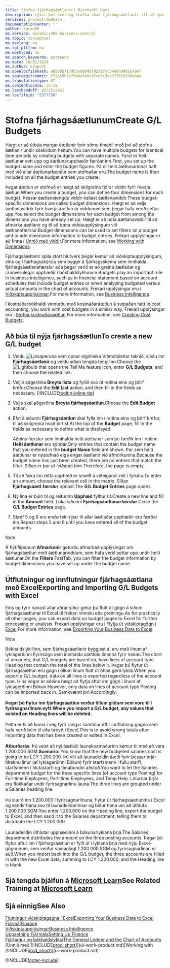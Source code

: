 ```yaml
---
title: Stofna fjárhagsáætlanir| Microsoft Docs
description: Lýsir því hvernig stofna skal fjárhagsáætlanir til að spá fyrir um mismunandi fjármálaaðgerðir og úthluta víddum fyrir viðskiptaupplýsingar.
services: project-madeira
documentationcenter: ''
author: SorenGP
ms.service: dynamics365-business-central
ms.topic: conceptual
ms.devlang: na
ms.tgt_pltfrm: na
ms.workload: na
ms.search.keywords: postpone
ms.date: 10/01/2020
ms.author: edupont
ms.openlocfilehash: a85b85717d65ed0845f02387cc34a0ad4d1e79e7
ms.sourcegitcommit: ff2b55b7e790447e0c1fcd5c2ec7f7610338ebaa
ms.translationtype: HT
ms.contentlocale: is-IS
ms.lasthandoff: 02/15/2021
ms.locfileid: "5377750"
---
```

# <a name="create-gl-budgets"></a><span data-ttu-id="54b27-103">Stofna fjárhagsáætlunum</span><span class="sxs-lookup"><span data-stu-id="54b27-103">Create G/L Budgets</span></span>
<span data-ttu-id="54b27-104">Hægt er að útbúa margar áætlanir fyrir sömu tímabil með því að stofna áætlanir undir aðskildum heitum.</span><span class="sxs-lookup"><span data-stu-id="54b27-104">You can have multiple budgets for identical time periods by creating budgets with separate names.</span></span> <span data-ttu-id="54b27-105">Fyrst er heiti áætlunar sett upp og áætlunarupphæðir færðar inn.</span><span class="sxs-lookup"><span data-stu-id="54b27-105">First, you set up the budget name and enter the budget figures.</span></span> <span data-ttu-id="54b27-106">Þá er heiti áætlunarinnar haft með við allar áætlunarfærslur sem stofnaðar eru.</span><span class="sxs-lookup"><span data-stu-id="54b27-106">The budget name is then included on all the budget entries you create.</span></span>  

<span data-ttu-id="54b27-107">Þegar áætlun er stofnuð er hægt að skilgreina fjórar víddir fyrir hverja áætlun.</span><span class="sxs-lookup"><span data-stu-id="54b27-107">When you create a budget, you can define four dimensions for each budget.</span></span> <span data-ttu-id="54b27-108">Þessar áætlanatengdu víddir kallast áætlanavíddir.</span><span class="sxs-lookup"><span data-stu-id="54b27-108">These budget-specific dimensions are called budget dimensions.</span></span> <span data-ttu-id="54b27-109">Hægt er að velja áætlanavíddir fyrir hverja áætlun úr víddunum sem þegar hafa verið settar upp.</span><span class="sxs-lookup"><span data-stu-id="54b27-109">You select the budget dimensions for each budget from among the dimensions you have already set up.</span></span> <span data-ttu-id="54b27-110">Hægt er að nota áætlanavíddir til að afmarka áætlanir og til að bæta víddaupplýsingum við áætlanafærslur.</span><span class="sxs-lookup"><span data-stu-id="54b27-110">Budget dimensions can be used to set filters on a budget and to add dimension information to budget entries.</span></span> <span data-ttu-id="54b27-111">Frekari upplýsingar er að finna í [Unnið með víddir](finance-dimensions.md).</span><span class="sxs-lookup"><span data-stu-id="54b27-111">For more information, see [Working with Dimensions](finance-dimensions.md).</span></span>

<span data-ttu-id="54b27-112">Fjárhagsáætlanir spila stórt hlutverk þegar kemur að viðskiptaupplýsingum, eins og í fjárhagsskýrslu sem byggir á fjárhagsskema sem innihalda fjárhagsáætlanafærslur eða þegar verið er að greina áætlaðar og raunverulegar upphæðir í bókhaldslyklunum.</span><span class="sxs-lookup"><span data-stu-id="54b27-112">Budgets play an important role in business intelligence, such as in financial statement based on account schedules that include budget entries or when analyzing budgeted versus actual amounts in the chart of accounts.</span></span> <span data-ttu-id="54b27-113">Frekari upplýsingar eru í [Viðskiptaupplýsingar](bi.md).</span><span class="sxs-lookup"><span data-stu-id="54b27-113">For more information, see [Business Intelligence](bi.md).</span></span>

<span data-ttu-id="54b27-114">Í kostnaðarbókhaldi vinnurðu með kostnaðaráætlun á svipaðan hátt.</span><span class="sxs-lookup"><span data-stu-id="54b27-114">In cost accounting, you work with cost budgets in a similar way.</span></span> <span data-ttu-id="54b27-115">Frekari upplýsingar eru í [Stofna kostnaðaráætlun](finance-create-cost-budgets.md).</span><span class="sxs-lookup"><span data-stu-id="54b27-115">For more information, see [Creating Cost Budgets](finance-create-cost-budgets.md).</span></span>    

## <a name="to-create-a-new-gl-budget"></a><span data-ttu-id="54b27-116">Að búa til nýja fjárhagsáætlun</span><span class="sxs-lookup"><span data-stu-id="54b27-116">To create a new G/L budget</span></span>  
1. <span data-ttu-id="54b27-117">Veldu ![Ljósaperuna sem opnar eiginleika Viðmótsleitar](media/ui-search/search_small.png "Segðu mér hvað þú vilt gera") táknið, sláðu inn **Fjárhagsáætlanir** og veldu síðan tengda tengilinn.</span><span class="sxs-lookup"><span data-stu-id="54b27-117">Choose the ![Lightbulb that opens the Tell Me feature](media/ui-search/search_small.png "Tell me what you want to do") icon, enter **G/L Budgets**, and then choose the related link.</span></span>  
2. <span data-ttu-id="54b27-118">Veljið aðgerðina **Breyta lista** og fyllið svo út reitina eins og þörf krefur.</span><span class="sxs-lookup"><span data-stu-id="54b27-118">Choose the **Edit List** action, and then fill in the fields as necessary.</span></span> [!INCLUDE[tooltip-inline-tip](includes/tooltip-inline-tip_md.md)]  
3. <span data-ttu-id="54b27-119">Velja skal aðgerðina **Breyta fjárhagsáætlun**.</span><span class="sxs-lookup"><span data-stu-id="54b27-119">Choose the **Edit Budget** action.</span></span>
4. <span data-ttu-id="54b27-120">Efst á síðunni **Fjárhagsáætlun** skal fylla inn í reitina eins og þörf krefur, til að skilgreina hvað birtist.</span><span class="sxs-lookup"><span data-stu-id="54b27-120">At the top of the **Budget** page, fill in the fields as necessary to define what is displayed.</span></span>  

    <span data-ttu-id="54b27-121">Aðeins færslur sem innihalda heiti áætlunar sem þú færðir inn í reitinn **Heiti áætlunar** eru sýndar.</span><span class="sxs-lookup"><span data-stu-id="54b27-121">Only entries that contain the budget name that you entered in the **budget Name** field are shown.</span></span> <span data-ttu-id="54b27-122">Þar sem heiti áætlunar er nýstofnað eiga engar áætlanir við afmörkunina.</span><span class="sxs-lookup"><span data-stu-id="54b27-122">Because the budget name has just been created, there are no entries that match the filter.</span></span> <span data-ttu-id="54b27-123">Síðan er þar af leiðandi tóm.</span><span class="sxs-lookup"><span data-stu-id="54b27-123">Therefore, the page is empty.</span></span>  
5. <span data-ttu-id="54b27-124">Til að færa inn rétta upphæð er smellt á viðeigandi reit í fylkinu.</span><span class="sxs-lookup"><span data-stu-id="54b27-124">To enter an amount, choose the relevant cell in the matrix.</span></span> <span data-ttu-id="54b27-125">Síðan **Fjárhagsáætl.færslur** opnast.</span><span class="sxs-lookup"><span data-stu-id="54b27-125">The **G/L Budget Entries** page opens.</span></span>  
6. <span data-ttu-id="54b27-126">Ný lína er búin til og reiturinn **Upphæð** fylltur út.</span><span class="sxs-lookup"><span data-stu-id="54b27-126">Create a new line and fill in the **Amount** field.</span></span> <span data-ttu-id="54b27-127">Loka síðunni **Fjárhagsáætlunarfærslur**.</span><span class="sxs-lookup"><span data-stu-id="54b27-127">Close the **G/L Budget Entries** page.</span></span>  
7. <span data-ttu-id="54b27-128">Skref 5 og 6 eru endurtekin þar til allar áætlaðar upphæðir eru færðar inn.</span><span class="sxs-lookup"><span data-stu-id="54b27-128">Repeat steps 5 and 6 until you have entered all of the budget amounts.</span></span>  

> [!NOTE]  
>  <span data-ttu-id="54b27-129">Á flýtiflipanum **Afmarkanir** geturðu afmarkað upplýsingar um fjárhagsáætlun með áætlunarvíddum, sem hafa verið settar upp undir heiti áætlunar.</span><span class="sxs-lookup"><span data-stu-id="54b27-129">On the **Filters** FastTab, you can filter the budget information by budget dimensions you have set up under the budget name.</span></span>

## <a name="exporting-and-importing-gl-budgets-with-excel"></a><span data-ttu-id="54b27-130">Útflutningur og innflutningur fjárhagsáætlana með Excel</span><span class="sxs-lookup"><span data-stu-id="54b27-130">Exporting and Importing G/L Budgets with Excel</span></span>
<span data-ttu-id="54b27-131">Eins og fyrir nánast allar aðrar síður getur þú flutt út gögn á síðum fjárhagsáætlunar til Excel til frekari vinnslu eða greiningu.</span><span class="sxs-lookup"><span data-stu-id="54b27-131">As for practically all other pages, you can export data on budget pages to Excel for further processing or analysis.</span></span> <span data-ttu-id="54b27-132">Frekari upplýsingar eru í [Flytja út viðskiptagögn í Excel](about-export-data.md).</span><span class="sxs-lookup"><span data-stu-id="54b27-132">For more information, see [Exporting Your Business Data to Excel](about-export-data.md).</span></span>

> [!NOTE]
> <span data-ttu-id="54b27-133">Bókhaldslykillinn, sem fjárhagsáætlanir byggjast á, eru með línum af lyklagerðinni Fyrirsögn sem innihalda samtölu línanna fyrir neðan.</span><span class="sxs-lookup"><span data-stu-id="54b27-133">The chart of accounts, that G/L budgets are based on, have lines of account type Heading that contain the total of the lines below it.</span></span> <span data-ttu-id="54b27-134">Þegar þú flytur út fjárhagsáætlun eru gögn í öllum línum flutt út óháð gerð lykils.</span><span class="sxs-lookup"><span data-stu-id="54b27-134">When you export a G/L budget, data on all lines is exported regardless of the account type.</span></span> <span data-ttu-id="54b27-135">Hins vegar er aðeins hægt að flytja aftur inn gögn í línum af lyklagerðinni Bókun.</span><span class="sxs-lookup"><span data-stu-id="54b27-135">However, only data on lines of account type Posting can be imported back in.</span></span> <span data-ttu-id="54b27-136">Samkvæmt því:</span><span class="sxs-lookup"><span data-stu-id="54b27-136">Accordingly:</span></span> <br /><br /> <span data-ttu-id="54b27-137">**Þegar þú flytur inn fjárhagsáætlun verður öllum gildum sem voru til í fyrirsagnarlínum eytt.**</span><span class="sxs-lookup"><span data-stu-id="54b27-137">**When you import a G/L budget, any values that existed on Heading lines will be deleted.**</span></span> <br /><br /> <span data-ttu-id="54b27-138">Þetta er til að koma í veg fyrir rangar samtölur eftir innflutning gagna sem hafa verið búin til eða breytt í Excel.</span><span class="sxs-lookup"><span data-stu-id="54b27-138">This is to avoid wrong totals after importing data that has been created or edited in Excel.</span></span><br /><br /> <span data-ttu-id="54b27-139">**Atburðarás**: Þú veist að nýi áætlaði launakostnaðurinn kemur til með að vera 1.200.000 SGM.</span><span class="sxs-lookup"><span data-stu-id="54b27-139">**Scenario**: You know that the new budgeted salaries cost is going to be LCY 1.200.000.</span></span> <span data-ttu-id="54b27-140">Þú vilt að launadeildin áætli fyrir þessar þrjár tilteknu línur (af lyklagerðinni Bókun) fyrir starfsmenn í fullu starfi, starfsmenn í hlutastarfi og tímabundin aðstoð.</span><span class="sxs-lookup"><span data-stu-id="54b27-140">You want to let the Salaries department budget for the three specific lines (of account type Posting) for Full-time Employees, Part-time Employees, and Temp Help.</span></span> <span data-ttu-id="54b27-141">Línurnar þrjár eru flokkaðar undir fyrirsagnarlínu launa.</span><span class="sxs-lookup"><span data-stu-id="54b27-141">The three lines are grouped under a Salaries heading line.</span></span><br /><br /><span data-ttu-id="54b27-142">Þú slærð inn 1.200.000 í fyrirsagnarlínuna, flytur út fjárhagsáætlunina í Excel og sendir hana svo til launadeildarinnar og biður hana um að úthluta 1.200.000 SGM.</span><span class="sxs-lookup"><span data-stu-id="54b27-142">You enter 1.200.000 on the Heading line, export the budget to Excel, and then send it to the Salaries department, telling them to distribute the LCY 1.200.000.</span></span><br /><br /> <span data-ttu-id="54b27-143">Launadeildin úthlutar upphæðinni á bókunarlyklana þrjá.</span><span class="sxs-lookup"><span data-stu-id="54b27-143">The Salaries department distributes the amount on the three posting accounts.</span></span> <span data-ttu-id="54b27-144">Þegar þú flytur aftur inn í fjárhagsáætlun er fyllt út í lyklana þrjá með nýju Excel-gögnunum, sem verður samanlagt 1.200.000 SGM og fyrirsagnarlínan er auð.</span><span class="sxs-lookup"><span data-stu-id="54b27-144">When you import back into the G/L budget, the three accounts are filled in with the new Excel data, summing to LCY 1.200.000, and the Heading line is blank.</span></span>

## <a name="see-related-training-at-microsoft-learn"></a><span data-ttu-id="54b27-145">Sjá tengda þjálfun á [Microsoft Learn](/learn/modules/budgets-exchange-rates-dynamics-365-business-central/index)</span><span class="sxs-lookup"><span data-stu-id="54b27-145">See Related Training at [Microsoft Learn](/learn/modules/budgets-exchange-rates-dynamics-365-business-central/index)</span></span>

## <a name="see-also"></a><span data-ttu-id="54b27-146">Sjá einnig</span><span class="sxs-lookup"><span data-stu-id="54b27-146">See Also</span></span>
[<span data-ttu-id="54b27-147">Flutningur viðskiptagagna í Excel</span><span class="sxs-lookup"><span data-stu-id="54b27-147">Exporting Your Business Data to Excel</span></span>](about-export-data.md)  
[<span data-ttu-id="54b27-148">Fjármál</span><span class="sxs-lookup"><span data-stu-id="54b27-148">Finance</span></span>](finance.md)  
[<span data-ttu-id="54b27-149">Viðskiptaupplýsingar</span><span class="sxs-lookup"><span data-stu-id="54b27-149">Business Intelligence</span></span>](bi.md)  
[<span data-ttu-id="54b27-150">Uppsetning Fjármála</span><span class="sxs-lookup"><span data-stu-id="54b27-150">Setting Up Finance</span></span>](finance-setup-finance.md)  
[<span data-ttu-id="54b27-151">Fjárhagur og bókhaldslyklar</span><span class="sxs-lookup"><span data-stu-id="54b27-151">The General Ledger and the Chart of Accounts</span></span>](finance-general-ledger.md)  
<span data-ttu-id="54b27-152">[Unnið með [!INCLUDE[prod_short](includes/prod_short.md)]](ui-work-product.md)</span><span class="sxs-lookup"><span data-stu-id="54b27-152">[Working with [!INCLUDE[prod_short](includes/prod_short.md)]](ui-work-product.md)</span></span>  


[!INCLUDE[footer-include](includes/footer-banner.md)]